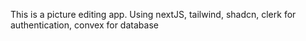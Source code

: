 This is a picture editing app. Using nextJS, tailwind, shadcn, clerk for authentication, convex for database



